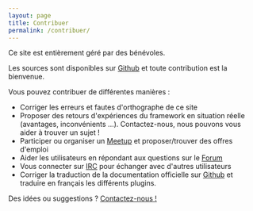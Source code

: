 ```yaml
---
layout: page
title: Contribuer
permalink: /contribuer/
---
```


Ce site est entièrement géré par des bénévoles.

Les sources sont disponibles sur [Github](http://github.com/cakephp-fr) et toute contribution est la bienvenue.

Vous pouvez contribuer de différentes manières :

* Corriger les erreurs et fautes d'orthographe de ce site
* Proposer des retours d'expériences du framework en situation réelle (avantages, inconvénients ...). Contactez-nous, nous pouvons vous aider à trouver un sujet !
* Participer ou organiser un [Meetup](/meetups) et proposer/trouver des offres d'emploi
* Aider les utilisateurs en répondant aux questions sur le [Forum](http://forum.cakephp-fr.org)
* Vous connecter sur [IRC](/irc) pour échanger avec d'autres utilisateurs
* Corriger la traduction de la documentation officielle sur [Github](https://github.com/cakephp/docs) et traduire en français les différents plugins.

Des idées ou suggestions ? [Contactez-nous !](mailto:contact@cakephp-fr.org)
